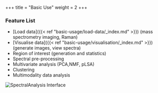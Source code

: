 +++
title = "Basic Use"
weight = 2
+++

### Feature List
* [Load data]({{< ref "basic-usage/load-data/_index.md" >}}) (mass spectrometry imaging, Raman)
* [Visualise data]({{< ref "basic-usage/visualisation/_index.md" >}}) (generate images, view spectra)
* Region of interest (generation and statistics)
* Spectral pre-processing
* Multivariate analysis (PCA,NMF, pLSA)
* Clustering
* Multimodality data analysis

![SpectralAnalysis Interface](https://i.imgur.com/XZy72vR.png)




